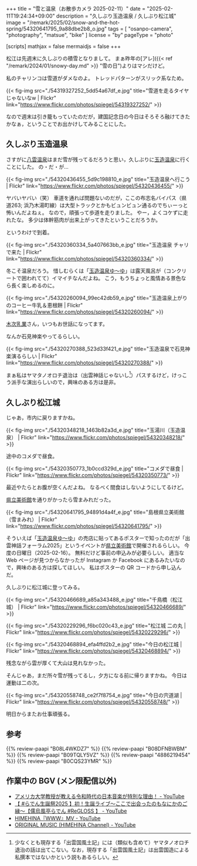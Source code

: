 +++
title = "雪と温泉（お散歩カメラ 2025-02-11）"
date =  "2025-02-11T19:24:34+09:00"
description = "久しぶり玉造温泉 / 久しぶり松江城"
image = "/remark/2025/02/snow-and-the-hot-spring/54320641795_9a88dbe2b8_o.jpg"
tags = [ "osanpo-camera", "photography", "matsue", "bike" ]
license = "by"
pageType = "photo"

[scripts]
  mathjax = false
  mermaidjs = false
+++

松江は先週末に久しぶりの積雪となりまして。
まぁ昨年の[アレ]({{< ref "/remark/2024/01/snowy-day.md" >}} "雪の日")よりはマシだけど。

私のチャリンコは雪道がダメなのよ。
トレッドパターンがスリック系なため。

{{< fig-img src="./54319327252_5dd54a67df_e.jpg" title="雪道を走るタイヤじゃないなw | Flickr" link="https://www.flickr.com/photos/spiegel/54319327252/" >}}

なので週末は引き籠もっていたのだが，建国記念日の今日はそろそろ融けてきたかなぁ，ということでお出かけしてみることにした。

## 久しぶり玉造温泉

さすがに[八雲温泉][八雲温泉ゆうあい熊野館]はまだ雪が残ってるだろうと思い，久しぶりに[玉造温泉][玉造温泉ゆ～ゆ]に行くことにした。
の・だ・が...

{{< fig-img src="./54320436455_5d9c198810_e.jpg" title="玉造温泉へ行こう | Flickr" link="https://www.flickr.com/photos/spiegel/54320436455/" >}}

ヤバいヤバい（笑） 車道を通れば問題ないのだが，ここの布志名バイパス（県道263; 浜乃木湯町線）は大型トラックとかもビュンビュン通るのでちぃーっと怖いんだよねぇ。
なので，頑張って歩道を走りました。
やー，よくコケずに走れたな。
多少は体幹筋肉が出来上がってきたということだろうか。

というわけで到着。

{{< fig-img src="./54320360334_5a407663bb_e.jpg" title="玉造温泉 チャリで来た | Flickr" link="https://www.flickr.com/photos/spiegel/54320360334/" >}}

冬こそ温泉だろう。
惜しむらくは「[玉造温泉ゆ～ゆ]」は露天風呂が（コンクリートで囲われてて）イマイチなんだよね。
こう，もうちょっと風情ある景色なら長く楽しめるのに。

{{< fig-img src="./54320260094_99ec42db59_e.jpg" title="玉造温泉上がりのコーヒー牛乳＆恵根餅 | Flickr" link="https://www.flickr.com/photos/spiegel/54320260094/" >}}

[木次乳業]さん，いつもお世話になってます。

なんか石見神楽やってるらしい。

{{< fig-img src="./54320270388_523d33f421_e.jpg" title="玉造温泉で石見神楽演るらしい | Flickr" link="https://www.flickr.com/photos/spiegel/54320270388/" >}}

まぁ私はヤマタノオロチ退治は（出雲神話じゃないし[^i1]）パスするけど，けっこう派手な演出らしいので，興味のある方は是非。

[^i1]: 少なくとも現存する「出雲国風土記」には（類似も含めて）ヤマタノオロチ退治の話は出てこない。なお，現存する「出雲国風土記」は出雲国造による私撰本ではないかという説もあるらしい。

## 久しぶり松江城

じゃあ，市内に戻りますかね。

{{< fig-img src="./54320348218_1463b82a3d_e.jpg" title="玉湯川（玉造温泉） | Flickr" link="https://www.flickr.com/photos/spiegel/54320348218/" >}}

途中のコメダで昼食。

{{< fig-img src="./54320350773_1b0ccd329d_e.jpg" title="コメダで昼食 | Flickr" link="https://www.flickr.com/photos/spiegel/54320350773/" >}}

最近やたらとお腹が空くんだよね。
なるべく間食はしないようにしてるけど。

[県立美術館][島根県立美術館]を通りがかったら雪まみれだった。

{{< fig-img src="./54320641795_94891d4a4f_e.jpg" title="島根県立美術館（雪まみれ） | Flickr" link="https://www.flickr.com/photos/spiegel/54320641795/" >}}

そういえば「[玉造温泉ゆ～ゆ]」の売店に貼ってあるポスターで知ったのだが「出雲神話フォーラム2025」というイベントが[県立美術館][島根県立美術館]で開催されるらしい。
今度の日曜日（2025-02-16）。
無料だけど事前の申込みが必要らしい。
適当な Web ページが見つからなかったが Instagram か Facebook にあるみたいなので，興味のある方は探してほしい。
私はポスターの QR コードから申し込んだ。


久しぶりに松江城に登ってみる。

{{< fig-img src="./54320466689_a85a343488_e.jpg" title="千鳥橋（松江城） | Flickr" link="https://www.flickr.com/photos/spiegel/54320466689/" >}}

{{< fig-img src="./54320229296_f6bc020c43_e.jpg" title="松江城 二の丸 | Flickr" link="https://www.flickr.com/photos/spiegel/54320229296/" >}}

{{< fig-img src="./54320468894_efa4ffd2b2_e.jpg" title="今日の松江城 | Flickr" link="https://www.flickr.com/photos/spiegel/54320468894/" >}}

残念ながら雲が厚くて大山は見れなかった。

そんじゃあ，まだ所々雪が残ってるし，夕方になる前に帰りますかね。
今日は運動は二の次。

{{< fig-img src="./54320558748_ce2f7f8754_e.jpg" title="今日の宍道湖 | Flickr" link="https://www.flickr.com/photos/spiegel/54320558748/" >}}

明日からまたお仕事頑張る。

[玉造温泉ゆ～ゆ]: https://www.tama-yuuyu.com/ "玉造温泉ゆ～ゆ｜島根県松江市玉湯町"
[八雲温泉ゆうあい熊野館]: https://www.kumanokan.jp/ "八雲温泉ゆうあい熊野館"
[木次乳業]: https://www.kisuki-milk.co.jp/ "木次乳業"
[島根県立美術館]: https://www.shimane-art-museum.jp/ "SHIMANE ART MUSEUM | 島根県立美術館"

## 参考

{{% review-paapi "B08L4WKDZ7" %}} <!-- PowerShot ZOOM -->
{{% review-paapi "B08DFNBWBM" %}} <!-- 恵根餅 Enemoti 三種お試し用 -->
{{% review-paapi "B09TQLY5VZ" %}} <!-- アミノバイタル ゼリードリンク -->
{{% review-paapi "4886219454" %}} <!-- 古代出雲の氏族と社会 -->
{{% review-paapi "B0CQS23YMR" %}} <!-- 晴る ヨルシカ 葬送のフリーレン OP曲 -->

## 作業中の BGV (メン限配信以外)

- [アメリカ大学教授が教える令和時代の日本音楽が特別な理由！ - YouTube](https://www.youtube.com/watch?v=XpJo09tPASU)
- [【 #らでん生誕祭2025 】初！生誕ライブ～ここで出会ったのもなにかのご縁～【儒烏風亭らでん #ReGLOSS 】 - YouTube](https://www.youtube.com/watch?v=f5QgEZjH53Y)
- [HIMEHINA『WWW』MV - YouTube](https://www.youtube.com/watch?v=mWPocET-tVM)
- [ORIGINAL MUSIC (HIMEHINA Channel) - YouTube](http://www.youtube.com/playlist?list=PL1tX8zAv8bPk85chzXCyh6CgEyqFAdxwV)
